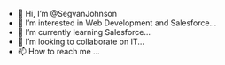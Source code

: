 - 👋 Hi, I’m @SegvanJohnson
- 👀 I’m interested in Web Development and Salesforce...
- 🌱 I’m currently learning Salesforce...
- 💞️ I’m looking to collaborate on IT...
- 📫 How to reach me ...

<!---
SegvanJohnson/SegvanJohnson is a ✨ special ✨ repository because its `README.md` (this file) appears on your GitHub profile.
You can click the Preview link to take a look at your changes.
--->
